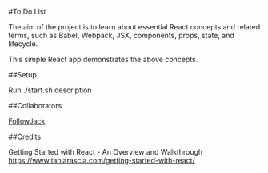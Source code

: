 #To Do List

The aim of the project is to learn about essential React concepts and related terms, such as Babel, Webpack, JSX, components, props, state, and lifecycle.

This simple React app demonstrates the above concepts.

##Setup

Run ./start.sh description

##Collaborators

[FollowJack](https://github.com/FollowJack)


##Credits

Getting Started with React - An Overview and Walkthrough https://www.taniarascia.com/getting-started-with-react/
